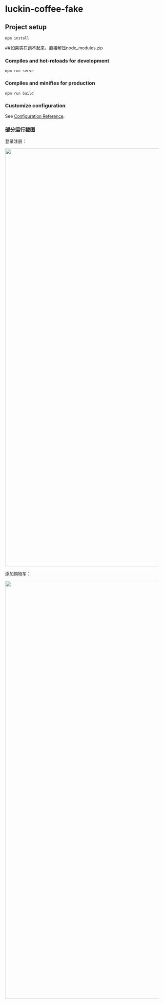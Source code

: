 # luckin-coffee-fake

## Project setup
```
npm install
```
##如果实在跑不起来，直接解压node_modules.zip

### Compiles and hot-reloads for development
```
npm run serve
```

### Compiles and minifies for production
```
npm run build
```

### Customize configuration
See [Configuration Reference](https://cli.vuejs.org/config/).

### 部分运行截图


登录注册：

<img src="https://github.com/BirdGurhl/luckin-coffee-fake/blob/master/screen%20shots/%E7%99%BB%E5%BD%95%E6%B3%A8%E5%86%8C.gif" width="633" height="1370"/>

添加购物车：

<img src="https://github.com/BirdGurhl/luckin-coffee-fake/blob/master/screen%20shots/%E6%B7%BB%E5%8A%A0%E8%B4%AD%E7%89%A9%E8%BD%A6.gif" width="633" height="1370"/>
